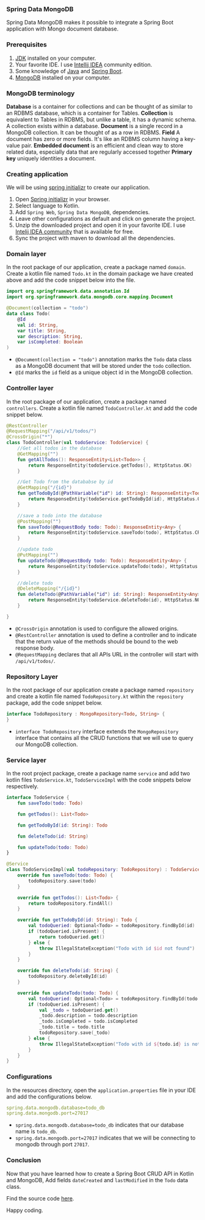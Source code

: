 ### Spring Data MongoDB
Spring Data MongoDB makes it possible to integrate a Spring Boot application with Mongo document database.

### Prerequisites
1. [JDK](https://www.oracle.com/java/technologies/javase-jdk15-downloads.html) installed on your computer.
2. Your favorite IDE. I use [Intellij IDEA](https://www.jetbrains.com/idea/download/download-thanks.html) community edition.
3. Some knowledge of [Java](https://www.javatpoint.com/java-tutorial) and [Spring Boot](https://spring.io/projects/spring-boot).
4. [MongoDB](https://www.mongodb.com/try/download/community) installed on your computer.

### MongoDB terminology
**Database** is a container for collections and can be thought of as similar to an RDBMS database, which is a container for Tables.
**Collection** is equivalent to Tables in RDBMS, but unlike a table, it has a dynamic schema. A collection exists within a database.
**Document** is a single record in a MongoDB collection. It can be thought of as a row in RDBMS.
**Field** A document has zero or more fields. It's like an RDBMS column having a key-value pair.
**Embedded document** is an efficient and clean way to store related data, especially data that are regularly accessed together
**Primary key** uniquely identities a document.

### Creating application
We will be using [spring initializr](https://start.spring.io/) to create our application.
1. Open [Spring initializr](https://start.spring.io/) in your browser.
2. Select language to Kotlin.
3. Add `Spring Web`, `Spring Data MongoDB`, dependencies.
4. Leave other configurations as default and click on generate the project.
5. Unzip the downloaded project and open it in your favorite IDE. I use [Intelij IDEA community](https://www.jetbrains.com/idea/download/#section=linux) that is available for free.
6. Sync the project with maven to download all the dependencies.


### Domain layer
In the root package of our application, create a package named `domain`.
Create a kotlin file named `Todo.kt` in the domain package we have created above and add the code snippet below into the file.
```kotlin
import org.springframework.data.annotation.Id
import org.springframework.data.mongodb.core.mapping.Document

@Document(collection = "todo")
data class Todo(
    @Id
    val id: String,
    var title: String,
    var description: String,
    var isCompleted: Boolean
)
```
- `@Document(collection = "todo")` annotation marks the `Todo` data class as a MongoDB document that will be stored under the `todo` collection.
- `@Id` marks the `id` field as a unique object id in the MongoDB collection.

### Controller layer
In the root package of our application, create a package named `controllers`.
Create a kotlin file named `TodoController.kt` and add the code snippet below.
```kotlin
@RestController
@RequestMapping("/api/v1/todos/")
@CrossOrigin("*")
class TodoController(val todoService: TodoService) {
    //Get all todos in the database
    @GetMapping("")
    fun getAllTodos(): ResponseEntity<List<Todo>> {
        return ResponseEntity(todoService.getTodos(), HttpStatus.OK)
    }

    //Get Todo from the datababse by id
    @GetMapping("/{id}")
    fun getTodoById(@PathVariable("id") id: String): ResponseEntity<Todo> {
        return ResponseEntity(todoService.getTodoById(id), HttpStatus.OK)
    }

    //save a todo into the database
    @PostMapping("")
    fun saveTodo(@RequestBody todo: Todo): ResponseEntity<Any> {
        return ResponseEntity(todoService.saveTodo(todo), HttpStatus.CREATED)
    }

    //update todo
    @PutMapping("")
    fun updateTodo(@RequestBody todo: Todo): ResponseEntity<Any> {
        return ResponseEntity(todoService.updateTodo(todo), HttpStatus.OK)
    }

    //delete todo
    @DeleteMapping("/{id}")
    fun deleteTodo(@PathVariable("id") id: String): ResponseEntity<Any> {
        return ResponseEntity(todoService.deleteTodo(id), HttpStatus.NO_CONTENT)
    }

}
```
- `@CrossOrigin` annotation is used to configure the allowed origins.
- `@RestController` annotation is used to define a controller and to indicate that the return value of the methods should be bound to the web response body.
- `@RequestMapping` declares that all APIs URL in the controller will start with `/api/v1/todos/`.

### Repository Layer
In the root package of our application create a package named `repository` and create a kotlin file named `TodoRepository.kt`  within the `repository` package, add the code snippet below.
```kotlin
interface TodoRepository : MongoRepository<Todo, String> {
}
```
- `interface TodoRepository` interface extends the `MongoRepository` interface that contains all the CRUD functions that we will use to query our MongoDB collection.
  
### Service layer
In the root project package, create a package name `service` and add two kotlin files `TodoService.kt`, `TodoServiceImpl` with the code snippets below respectively.

```kotlin
interface TodoService {
    fun saveTodo(todo: Todo)

    fun getTodos(): List<Todo>

    fun getTodoById(id: String): Todo

    fun deleteTodo(id: String)

    fun updateTodo(todo: Todo)
}
```


```kotlin
@Service
class TodoServiceImpl(val todoRepository: TodoRepository) : TodoService {
    override fun saveTodo(todo: Todo) {
        todoRepository.save(todo)
    }

    override fun getTodos(): List<Todo> {
        return todoRepository.findAll()
    }

    override fun getTodoById(id: String): Todo {
        val todoQueried: Optional<Todo> = todoRepository.findById(id)
        if (todoQueried.isPresent) {
            return todoQueried.get()
        } else {
            throw IllegalStateException("Todo with id $id not found")
        }
    }

    override fun deleteTodo(id: String) {
        todoRepository.deleteById(id)
    }

    override fun updateTodo(todo: Todo) {
        val todoQueried: Optional<Todo> = todoRepository.findById(todo.id)
        if (todoQueried.isPresent) {
            val _todo = todoQueried.get()
            _todo.description = todo.description
            _todo.isCompleted = todo.isCompleted
            _todo.title = todo.title
            todoRepository.save(_todo)
        } else {
            throw IllegalStateException("Todo with id ${todo.id} is not found")
        }
    }
}
```
### Configurations
In the resources directory, open the `application.properties` file in your IDE and add the configurations below.
```yaml
spring.data.mongodb.database=todo_db
spring.data.mongodb.port=27017

```
- `spring.data.mongodb.database=todo_db` indicates that our database name is `todo_db`.
- `spring.data.mongodb.port=27017` indicates that we will be connecting to mongodb through port `27017`.

### Conclusion
Now that you have learned how to create a Spring Boot CRUD API in Kotlin and MongoDB, Add fields `dateCreated` and `lastModified` in the `Todo` data class.

Find the source code [here](https://github.com/paulodhiambo/mongodb).

Happy coding.